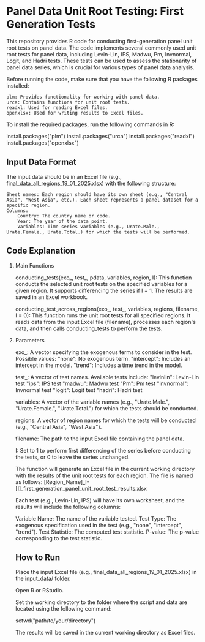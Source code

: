 # Panel Data Unit Root Testing: First Generation Tests
This repository provides R code for conducting first-generation panel unit root tests on panel data. The code implements several commonly used unit root tests for panel data, including Levin-Lin, IPS, Madwu, Pm, Invnormal, Logit, and Hadri tests. These tests can be used to assess the stationarity of panel data series, which is crucial for various types of panel data analysis.

Before running the code, make sure that you have the following R packages installed:

    plm: Provides functionality for working with panel data.
    urca: Contains functions for unit root tests.
    readxl: Used for reading Excel files.
    openxlsx: Used for writing results to Excel files.

To install the required packages, run the following commands in R:

install.packages("plm")
install.packages("urca")
install.packages("readxl")
install.packages("openxlsx")

## Input Data Format

The input data should be in an Excel file (e.g., final_data_all_regions_19_01_2025.xlsx) with the following structure:

    Sheet names: Each region should have its own sheet (e.g., "Central Asia", "West Asia", etc.). Each sheet represents a panel dataset for a specific region.
    Columns:
        Country: The country name or code.
        Year: The year of the data point.
        Variables: Time series variables (e.g., Urate.Male., Urate.Female., Urate.Total.) for which the tests will be performed.

## Code Explanation
1. Main Functions

    conducting_tests(exo_, test_, pdata, variables, region, I): This function conducts the selected unit root tests on the specified variables for a given region. It supports differencing the series if I = 1. The results are saved in an Excel workbook.

    conducting_test_across_regions(exo_, test_, variables, regions, filename, I = 0): This function runs the unit root tests for all specified regions. It reads data from the input Excel file (filename), processes each region's data, and then calls conducting_tests to perform the tests.

2. Parameters

    exo_: A vector specifying the exogenous terms to consider in the test. Possible values:
        "none": No exogenous term.
        "intercept": Includes an intercept in the model.
        "trend": Includes a time trend in the model.

    test_: A vector of test names. Available tests include:
        "levinlin": Levin-Lin test
        "ips": IPS test
        "madwu": Madwu test
        "Pm": Pm test
        "invnormal": Invnormal test
        "logit": Logit test
        "hadri": Hadri test

    variables: A vector of the variable names (e.g., "Urate.Male.", "Urate.Female.", "Urate.Total.") for which the tests should be conducted.

    regions: A vector of region names for which the tests will be conducted (e.g., "Central Asia", "West Asia").

    filename: The path to the input Excel file containing the panel data.

    I: Set to 1 to perform first differencing of the series before conducting the tests, or 0 to leave the series unchanged.

   The function will generate an Excel file in the current working directory with the results of the unit root tests for each region. The file is named as follows:
   [Region_Name]_I-[I]_first_generation_panel_unit_root_test_results.xlsx

   Each test (e.g., Levin-Lin, IPS) will have its own worksheet, and the results will include the following columns:

    Variable Name: The name of the variable tested.
    Test Type: The exogenous specification used in the test (e.g., "none", "intercept", "trend").
    Test Statistic: The computed test statistic.
    P-value: The p-value corresponding to the test statistic.

   ## How to Run

    Place the input Excel file (e.g., final_data_all_regions_19_01_2025.xlsx) in the input_data/ folder.
   
    Open R or RStudio.
   
    Set the working directory to the folder where the script and data are located using the following command:
   
   setwd("path/to/your/directory")


   The results will be saved in the current working directory as Excel files.





    
